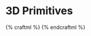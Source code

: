 # 3D Primitives

{% craftml %}
<craft>
    <row spacing="10">
        <cube></cube>
        <cylinder></cylinder>
        <sphere></sphere>
        <dome></dome>
        <prism></prism>
    </row>
</craft>
{% endcraftml %}
